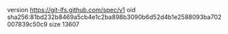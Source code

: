 version https://git-lfs.github.com/spec/v1
oid sha256:81bd232b8469a5cb4e1c2ba898b3090b6d52d4b1e2588093ba702007839c50c9
size 13607
